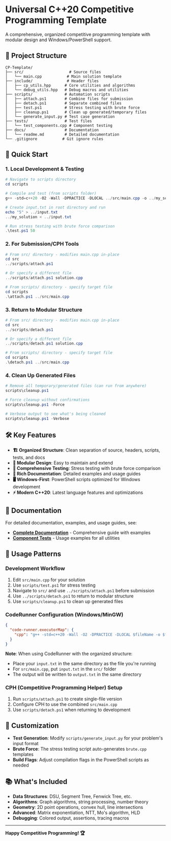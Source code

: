 # Universal C++20 Competitive Programming Template

A comprehensive, organized competitive programming template with modular design and Windows/PowerShell support.

## 📁 Project Structure

```
CP-Template/
├── src/                    # Source files
│   └── main.cpp           # Main solution template
├── include/               # Header files
│   ├── cp_utils.hpp      # Core utilities and algorithms
│   └── debug_utils.hpp   # Debug macros and utilities
├── scripts/              # Automation scripts
│   ├── attach.ps1        # Combine files for submission
│   ├── detach.ps1        # Separate combined files
│   ├── test.ps1          # Stress testing with brute force
│   ├── cleanup.ps1       # Clean up generated/temporary files
│   └── generate_input.py # Test case generation
├── tests/                # Test files
│   └── test_components.cpp # Component testing
├── docs/                 # Documentation
│   └── readme.md         # Detailed documentation
└── .gitignore           # Git ignore rules
```

## 🚀 Quick Start

### 1. **Local Development & Testing**
```powershell
# Navigate to scripts directory
cd scripts

# Compile and test (from scripts folder)
g++ -std=c++20 -O2 -Wall -DPRACTICE -DLOCAL ../src/main.cpp -o ../my_solution

# Create input.txt in root directory and run
echo "5" > ../input.txt
../my_solution < ../input.txt

# Run stress testing with brute force comparison
.\test.ps1 50
```

### 2. **For Submission/CPH Tools**
```powershell
# From src/ directory - modifies main.cpp in-place
cd src
../scripts/attach.ps1

# Or specify a different file
../scripts/attach.ps1 solution.cpp

# From scripts/ directory - specify target file
cd scripts
.\attach.ps1 ../src/main.cpp
```

### 3. **Return to Modular Structure**
```powershell
# From src/ directory - modifies main.cpp in-place
cd src
../scripts/detach.ps1

# Or specify a different file
../scripts/detach.ps1 solution.cpp

# From scripts/ directory - specify target file
cd scripts
.\detach.ps1 ../src/main.cpp
```

### 4. **Clean Up Generated Files**
```powershell
# Remove all temporary/generated files (can run from anywhere)
scripts\cleanup.ps1

# Force cleanup without confirmations
scripts\cleanup.ps1 -Force

# Verbose output to see what's being cleaned
scripts\cleanup.ps1 -Verbose
```

## 🛠️ Key Features

- **🏗️ Organized Structure**: Clean separation of source, headers, scripts, tests, and docs
- **🔧 Modular Design**: Easy to maintain and extend
- **🧪 Comprehensive Testing**: Stress testing with brute force comparison
- **📝 Rich Documentation**: Detailed examples and usage guides
- **🖥️ Windows-First**: PowerShell scripts optimized for Windows development
- **⚡ Modern C++20**: Latest language features and optimizations

## 📖 Documentation

For detailed documentation, examples, and usage guides, see:
- **[Complete Documentation](docs/readme.md)** - Comprehensive guide with examples
- **[Component Tests](tests/test_components.cpp)** - Usage examples for all utilities

## 🎯 Usage Patterns

### **Development Workflow**
1. Edit `src/main.cpp` for your solution
2. Use `scripts/test.ps1` for stress testing
3. Navigate to `src/` and use `../scripts/attach.ps1` before submission
4. Use `../scripts/detach.ps1` to return to modular structure
5. Use `scripts/cleanup.ps1` to clean up generated files

### **CodeRunner Configuration (Windows/MinGW)**
```json
{
  "code-runner.executorMap": {
    "cpp": "g++ -std=c++20 -Wall -O2 -DPRACTICE -DLOCAL $fileName -o $fileNameWithoutExt.exe; if ($?) { Get-Content input.txt | ./$fileNameWithoutExt.exe > output.txt }"
  }
}
```

**Note**: When using CodeRunner with the organized structure:
- Place your `input.txt` in the same directory as the file you're running
- For `src/main.cpp`, put `input.txt` in the `src/` folder
- The output will be written to `output.txt` in the same directory

### **CPH (Competitive Programming Helper) Setup**
1. Run `scripts/attach.ps1` to create single-file version
2. Configure CPH to use the combined `src/main.cpp`
3. Use `scripts/detach.ps1` when returning to development

## 🔧 Customization

- **Test Generation**: Modify `scripts/generate_input.py` for your problem's input format
- **Brute Force**: The stress testing script auto-generates `brute.cpp` templates
- **Build Flags**: Adjust compilation flags in the PowerShell scripts as needed

## 📚 What's Included

- **Data Structures**: DSU, Segment Tree, Fenwick Tree, etc.
- **Algorithms**: Graph algorithms, string processing, number theory
- **Geometry**: 2D point operations, convex hull, line intersections
- **Advanced**: Matrix exponentiation, NTT, Mo's algorithm, HLD
- **Debugging**: Colored output, assertions, tracing macros

---

**Happy Competitive Programming! 🏆** 
